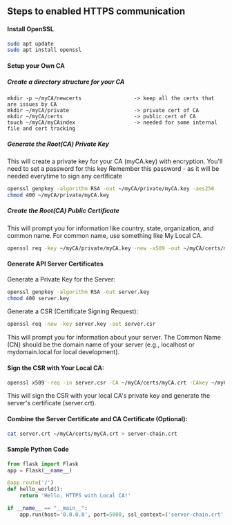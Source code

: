 ## Steps to enabled HTTPS communication

#### Install OpenSSL
```bash
sudo apt update
sudo apt install openssl
```

#### Setup your Own CA
##### Create a directory structure for your CA 
```
mkdir -p ~/myCA/newcerts                 -> keep all the certs that are issues by CA
mkdir ~/myCA/private                     -> private cert of CA
mkdir ~/myCA/certs                       -> public cert of CA
touch ~/myCA/myCAindex                   -> needed for some internal file and cert tracking
```

##### Generate the Root(CA) Private Key
This will create a private key for your CA (myCA.key) with encryption.
You'll need to set a password for this key
Remember this password - as it will be needed everytime to sign any certificate
```bash
openssl genpkey -algorithm RSA -out ~/myCA/private/myCA.key -aes256
chmod 400 ~/myCA/private/myCA.key
```

##### Create the Root(CA) Public Certificate
This will prompt you for information like country, state, organization, and common name. For common name, use something like My Local CA.
```bash
openssl req -key ~/myCA/private/myCA.key -new -x509 -out ~/myCA/certs/myCA.crt
```



#### Generate API Server Certificates
Generate a Private Key for the Server:
```bash
openssl genpkey -algorithm RSA -out server.key
chmod 400 server.key
```

Generate a CSR (Certificate Signing Request):
```bash
openssl req -new -key server.key -out server.csr
```
This will prompt you for information about your server. The Common Name (CN) should be the domain name of your server (e.g., localhost or mydomain.local for local development).

#### Sign the CSR with Your Local CA:
```bash
openssl x509 -req -in server.csr -CA ~/myCA/certs/myCA.crt -CAkey ~/myCA/private/myCA.key -CAcreateserial -out server.crt -days 365
```

This will sign the CSR with your local CA's private key and generate the server's certificate (server.crt).


#### Combine the Server Certificate and CA Certificate (Optional):
```bash
cat server.crt ~/myCA/certs/myCA.crt > server-chain.crt
```

#### Sample Python Code
```python
from flask import Flask
app = Flask(__name__)

@app.route('/')
def hello_world():
    return 'Hello, HTTPS with Local CA!'

if __name__ == "__main__":
    app.run(host='0.0.0.0', port=5000, ssl_context=('server-chain.crt', 'server.key'))
```


